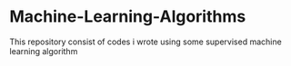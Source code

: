 # Machine-Learning-Algorithms
This repository consist of codes i wrote using some supervised machine learning algorithm
